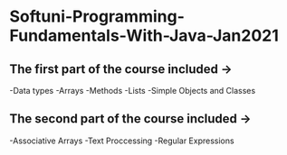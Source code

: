 # Softuni-Programming-Fundamentals-With-Java-Jan2021

## The first part of the course included -> 

 -Data types
 -Arrays
 -Methods
 -Lists
 -Simple Objects and Classes

## The second part of the course included ->

 -Associative Arrays
 -Text Proccessing
 -Regular Expressions
